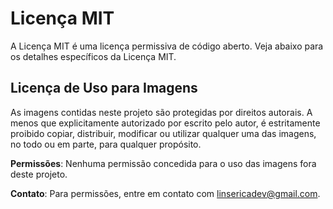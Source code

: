 # Licença MIT

A Licença MIT é uma licença permissiva de código aberto. Veja abaixo para os detalhes específicos da Licença MIT.

## Licença de Uso para Imagens

As imagens contidas neste projeto são protegidas por direitos autorais. A menos que explicitamente autorizado por escrito pelo autor, é estritamente proibido copiar, distribuir, modificar ou utilizar qualquer uma das imagens, no todo ou em parte, para qualquer propósito.

**Permissões**: Nenhuma permissão concedida para o uso das imagens fora deste projeto.

**Contato**: Para permissões, entre em contato com linsericadev@gmail.com.

